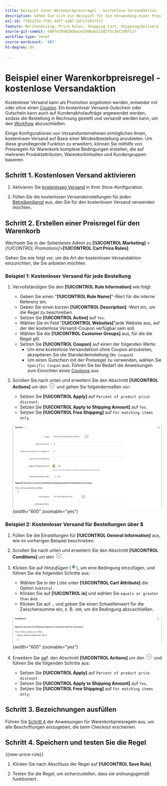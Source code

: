 ```yaml
---
title: Beispiel einer Warenkorbpreisregel - kostenlose Versandaktion
description: Sehen Sie sich ein Beispiel für die Verwendung einer Preisregel für den Warenkorb an, um kostenlosen Versand anzubieten.
exl-id: f7652254-ff01-44ff-a207-2d7cf2017517
feature: Merchandising, Price Rules, Shopping Cart, Shipping/Delivery
source-git-commit: eb0fe395020dbe2e2496aba13d2f5c2bf2d0fc27
workflow-type: tm+mt
source-wordcount: '407'
ht-degree: 0%

---
```


# Beispiel einer Warenkorbpreisregel - kostenlose Versandaktion

Kostenloser Versand kann als Promotion angeboten werden, entweder mit oder ohne einen [Coupon](price-rules-cart-coupon.md). Ein kostenloser Versand-Gutschein oder Gutschein kann auch auf Kundenabholaufträge angewendet werden, sodass die Bestellung in Rechnung gestellt und versandt werden kann, um den [Workflow](../stores-purchase/order-processing.md#order-workflow-and-processing) abzuschließen.

Einige Konfigurationen von Versandunternehmen ermöglichen Ihnen, kostenlosen Versand auf Basis einer Mindestbestellung anzubieten. Um diese grundlegende Funktion zu erweitern, können Sie mithilfe von Preisregeln für Warenkorb komplexe Bedingungen erstellen, die auf mehreren Produktattributen, Warenkorbinhalten und Kundengruppen basieren.

## Schritt 1. Kostenlosen Versand aktivieren

1. Aktivieren Sie [kostenlosen Versand](../stores-purchase/shipping-free.md) in Ihrer Store-Konfiguration.

1. Füllen Sie die kostenlosen Versandeinstellungen für jeden [Betreiberdienst](../stores-purchase/carriers.md) aus, den Sie für den kostenlosen Versand verwenden möchten.

## Schritt 2. Erstellen einer Preisregel für den Warenkorb

Wechseln Sie in der Seitenleiste _Admin_ zu **[!UICONTROL Marketing]** > _[!UICONTROL Promotions]_>**[!UICONTROL Cart Price Rules]**.

Gehen Sie wie folgt vor, um die Art der kostenlosen Versandaktion einzurichten, die Sie anbieten möchten.

### Beispiel 1: Kostenloser Versand für jede Bestellung

1. Vervollständigen Sie den **[!UICONTROL Rule Information]** wie folgt:

   - Geben Sie einen &quot;**[!UICONTROL Rule Name]**&quot;-Wert für die interne Referenz ein.
   - Geben Sie einen kurzen **[!UICONTROL Description]** -Wert ein, um die Regel zu beschreiben.
   - Setzen Sie **[!UICONTROL Active]** auf `Yes`.
   - Wählen Sie im Feld &quot;**[!UICONTROL Websites]**&quot;jede Website aus, auf der der kostenlose Versand-Coupon verfügbar sein soll.
   - Wählen Sie die **[!UICONTROL Customer Groups]** aus, für die die Regel gilt.
   - Setzen Sie **[!UICONTROL Coupon]** auf einen der folgenden Werte:
      - Um eine kostenlose Versandaktion ohne Coupon anzubieten, akzeptieren Sie die Standardeinstellung (`No Coupon`).
      - Um einen Gutschein mit der Preisregel zu verwenden, wählen Sie `Specific Coupon` aus. Führen Sie bei Bedarf die Anweisungen zum Einrichten eines [Coupons](price-rules-cart-coupon.md) aus.

1. Scrollen Sie nach unten und erweitern Sie den Abschnitt **[!UICONTROL Actions]** um den ![Erweiterungsselektor](../assets/icon-display-expand.png) und gehen Sie folgendermaßen vor:

   - Setzen Sie **[!UICONTROL Apply]** auf `Percent of product price discount`.
   - Setzen Sie **[!UICONTROL Apply to Shipping Amount]** auf `Yes`.
   - Setzen Sie **[!UICONTROL Free Shipping]** auf `For matching items only`.

   ![Warenkorbpreisregel - Kostenlose Versandaktionen](./assets/free-shipping-actions.png){width="600" zoomable="yes"}

### Beispiel 2: Kostenloser Versand für Bestellungen über $

1. Füllen Sie die Einstellungen für **[!UICONTROL General Information]** aus, wie im vorherigen Beispiel beschrieben.

1. Scrollen Sie nach unten und erweitern Sie den Abschnitt **[!UICONTROL Conditions]** um den ![Erweiterungsselektor](../assets/icon-display-expand.png).

1. Klicken Sie auf _Hinzufügen_ (![Symbol hinzufügen](../assets/icon-add-green-circle.png)), um eine Bedingung einzufügen, und führen Sie die folgenden Schritte aus:

   - Wählen Sie in der Liste unter **[!UICONTROL Cart Attribute]** die Option `Subtotal`.
   - Klicken Sie auf **[!UICONTROL is]** und wählen Sie `equals or greater than` aus.
   - Klicken Sie auf **..** und geben Sie einen Schwellenwert für die Zwischensumme ein, z. B. `100`, um die Bedingung abzuschließen.

   ![Warenkorbpreisregel - Bedingung](./assets/free-shipping-condition1.png){width="600" zoomable="yes"}

1. Erweitern Sie ggf. den Abschnitt **[!UICONTROL Actions]** um den ![Erweiterungsselektor](../assets/icon-display-expand.png) und führen Sie die folgenden Schritte aus:

   - Setzen Sie **[!UICONTROL Apply]** auf `Percent of product price discount`.
   - Setzen Sie **[!UICONTROL Apply to Shipping Amount]** auf `Yes`.
   - Setzen Sie **[!UICONTROL Free Shipping]** auf `For matching items only`.

## Schritt 3. Bezeichnungen ausfüllen

Führen Sie [Schritt 4](price-rules-cart.md) der Anweisungen für Warenkorbpreisregeln aus, um alle Beschriftungen einzugeben, die beim Checkout erscheinen.

## Schritt 4. Speichern und testen Sie die Regel

{{new-price-rule}}

1. Klicken Sie nach Abschluss der Regel auf **[!UICONTROL Save Rule]**.

1. Testen Sie die Regel, um sicherzustellen, dass sie ordnungsgemäß funktioniert.
